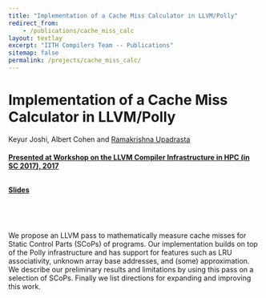 ```yaml
---
title: "Implementation of a Cache Miss Calculator in LLVM/Polly"
redirect_from:
    - /publications/cache_miss_calc
layout: textlay
excerpt: "IITH Compilers Team -- Publications"
sitemap: false
permalink: /projects/cache_miss_calc/
---
```



<div class="container-fluid" style="height:100%; width:100%"> 
<h1>Implementation of a Cache Miss Calculator in LLVM/Polly</h1>
<p>Keyur Joshi, Albert Cohen and <a href="https://www.iith.ac.in/~ramakrishna" target="_blank">Ramakrishna Upadrasta </p>
<h4> Presented at Workshop on the LLVM Compiler Infrastructure in HPC (in SC 2017), 2017</h4>

<br>

 <div style="position:relative; top:-25px;">
 <h4><a href="https://llvm-hpc4-workshop.github.io/talks.html#joshi" target="_blank">Slides</a>
 </h4>
 </div> 
 
 <br>     
<p> We propose an LLVM pass to mathematically measure cache misses for Static Control Parts (SCoPs) of programs. Our implementation builds on top of the Polly infrastructure and has support for features such as LRU associativity, unknown array base addresses, and (some) approximation. We describe our preliminary results and limitations by using this pass on a selection of SCoPs. Finally we list directions for expanding and improving this work. </p>
<br>
</div>
